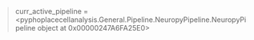 > curr_active_pipeline = <pyphoplacecellanalysis.General.Pipeline.NeuropyPipeline.NeuropyPipeline object at 0x00000247A6FA25E0>
